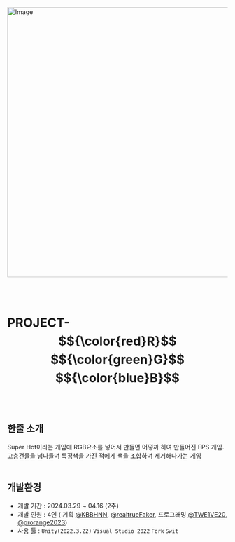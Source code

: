<img width="1062" height="616" alt="Image" src="https://github.com/user-attachments/assets/1851dfdf-0f32-47f9-ac1e-1e624d584b2e" />

<br/> <br/> 
# PROJECT- $${\color{red}R}$$ $${\color{green}G}$$ $${\color{blue}B}$$

<br/> <br/> 



## 한줄 소개
Super Hot이라는 게임에 RGB요소를 넣어서 만들면 어떻까 하여 만들어진 FPS 게임.  고층건물을 넘나들며 특정색을 가진 적에게 색을 조합하며 제거해나가는 게임
<br/> <br/> 




## 개발환경
- 개발 기간 : 2024.03.29 ~ 04.16 (2주)
- 개발 인원 : 4인 ( 기획 [@KBBHNN](https://github.com/KBBHNN), [@realtrueFaker](https://github.com/realtrueFaker), 프로그래밍 [@TWE1VE20](https://github.com/TWE1VE20), [@prorange2023](https://github.com/prorange2023))
- 사용 툴 : ``Unity(2022.3.22)`` ``Visual Studio 2022`` ``Fork`` ``Swit``
<br/> <br/> 
  
